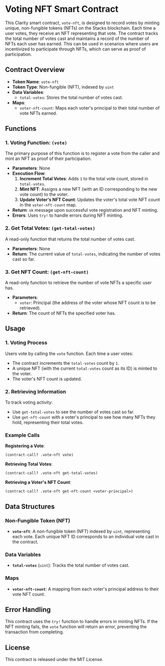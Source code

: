 # Voting NFT Smart Contract

This Clarity smart contract, `vote-nft`, is designed to record votes by minting unique, non-fungible tokens (NFTs) on the Stacks blockchain. Each time a user votes, they receive an NFT representing that vote. The contract tracks the total number of votes cast and maintains a record of the number of NFTs each user has earned. This can be used in scenarios where users are incentivized to participate through NFTs, which can serve as proof of participation.

## Contract Overview

- **Token Name**: `vote-nft`
- **Token Type**: Non-fungible (NFT), indexed by `uint`
- **Data Variables**:
  - `total-votes`: Stores the total number of votes cast.
- **Maps**:
  - `voter-nft-count`: Maps each voter's principal to their total number of vote NFTs earned.

## Functions

### 1. **Voting Function**: `(vote)`

The primary purpose of this function is to register a vote from the caller and mint an NFT as proof of their participation.

- **Parameters**: None
- **Execution Flow**:
  1. **Increment Total Votes**: Adds `1` to the total vote count, stored in `total-votes`.
  2. **Mint NFT**: Assigns a new NFT (with an ID corresponding to the new vote count) to the voter.
  3. **Update Voter's NFT Count**: Updates the voter's total vote NFT count in the `voter-nft-count` map.
- **Return**: `ok` message upon successful vote registration and NFT minting.
- **Errors**: Uses `try!` to handle errors during NFT minting.

### 2. **Get Total Votes**: `(get-total-votes)`

A read-only function that returns the total number of votes cast.

- **Parameters**: None
- **Return**: The current value of `total-votes`, indicating the number of votes cast so far.

### 3. **Get NFT Count**: `(get-nft-count)`

A read-only function to retrieve the number of vote NFTs a specific user has.

- **Parameters**:
  - `voter`: Principal (the address of the voter whose NFT count is to be retrieved).
- **Return**: The count of NFTs the specified voter has.

## Usage

### 1. Voting Process

Users vote by calling the `vote` function. Each time a user votes:
- The contract increments the `total-votes` count by `1`.
- A unique NFT (with the current `total-votes` count as its ID) is minted to the voter.
- The voter's NFT count is updated.

### 2. Retrieving Information

To track voting activity:
- Use `get-total-votes` to see the number of votes cast so far.
- Use `get-nft-count` with a voter's principal to see how many NFTs they hold, representing their total votes.

### Example Calls

**Registering a Vote**:
```clarity
(contract-call? .vote-nft vote)
```

**Retrieving Total Votes**:
```clarity
(contract-call? .vote-nft get-total-votes)
```

**Retrieving a Voter's NFT Count**:
```clarity
(contract-call? .vote-nft get-nft-count <voter-principal>)
```

## Data Structures

### Non-Fungible Token (NFT)

- **`vote-nft`**: A non-fungible token (NFT) indexed by `uint`, representing each vote. Each unique NFT ID corresponds to an individual vote cast in the contract.

### Data Variables

- **`total-votes`** (`uint`): Tracks the total number of votes cast.

### Maps

- **`voter-nft-count`**: A mapping from each voter's principal address to their vote NFT count.

## Error Handling

This contract uses the `try!` function to handle errors in minting NFTs. If the NFT minting fails, the `vote` function will return an error, preventing the transaction from completing.

## License

This contract is released under the MIT License.

